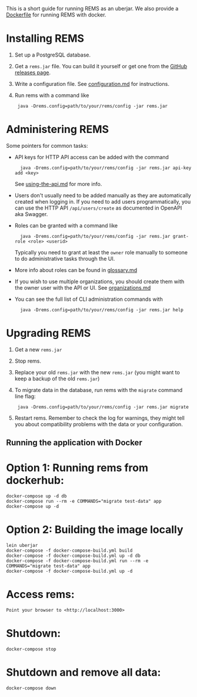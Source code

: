 This is a short guide for running REMS as an uberjar. We also provide a [Dockerfile](../Dockerfile) for running REMS with docker.

# Installing REMS

1. Set up a PostgreSQL database.
1. Get a `rems.jar` file. You can build it yourself or get one from the [GitHub releases page](https://github.com/CSCfi/rems/releases).
1. Write a configuration file. See [configuration.md](configuration.md) for instructions.
1. Run rems with a command like

        java -Drems.config=path/to/your/rems/config -jar rems.jar

# Administering REMS

Some pointers for common tasks:

- API keys for HTTP API access can be added with the command

        java -Drems.config=path/to/your/rems/config -jar rems.jar api-key add <key>

  See [using-the-api.md](using-the-api.md) for more info.
- Users don't usually need to be added manually as they are automatically created when logging in.
  If you need to add users programmatically, you can use the HTTP API `/api/users/create` as documented in OpenAPI aka Swagger.
- Roles can be granted with a command like

        java -Drems.config=path/to/your/rems/config -jar rems.jar grant-role <role> <userid>

  Typically you need to grant at least the `owner` role manually to someone to do administrative tasks through the UI.
- More info about roles can be found in [glossary.md](glossary.md)
- If you wish to use multiple organizations, you should create them with the owner user with the API or UI. See [organizations.md](organizations.md)
- You can see the full list of CLI administration commands with

        java -Drems.config=path/to/your/rems/config -jar rems.jar help

# Upgrading REMS

1. Get a new `rems.jar`
1. Stop rems.
1. Replace your old `rems.jar` with the new `rems.jar` (you might want to keep a backup of the old `rems.jar`)
1. To migrate data in the database, run rems with the `migrate` command line flag:

        java -Drems.config=path/to/your/rems/config -jar rems.jar migrate

1. Restart rems. Remember to check the log for warnings, they might tell you about compatibility problems with the data or your configuration.

## Running the application with Docker

# Option 1: Running rems from dockerhub:

    docker-compose up -d db
    docker-compose run --rm -e COMMANDS="migrate test-data" app
    docker-compose up -d

# Option 2: Building the image locally

    lein uberjar
    docker-compose -f docker-compose-build.yml build
    docker-compose -f docker-compose-build.yml up -d db
    docker-compose -f docker-compose-build.yml run --rm -e COMMANDS="migrate test-data" app
    docker-compose -f docker-compose-build.yml up -d

# Access rems:

    Point your browser to <http://localhost:3000>

# Shutdown:

    docker-compose stop

# Shutdown and remove all data:

    docker-compose down

